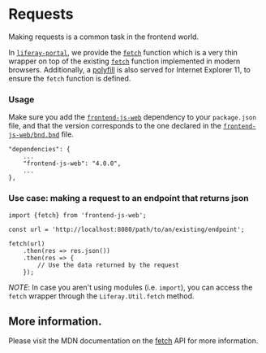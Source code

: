 # Requests

Making requests is a common task in the frontend world.

In [`liferay-portal`](https://github.com/liferay/liferay-portal/), we provide the [`fetch`](https://github.com/liferay/liferay-portal/blob/0b6a12f3b3dad0cb001b15e396cd46f586c96df5/modules/apps/frontend-js/frontend-js-web/src/main/resources/META-INF/resources/liferay/util/fetch.es.js) function which is a very thin wrapper on top of the existing [`fetch`](https://developer.mozilla.org/en-US/docs/Web/API/Fetch_API) function implemented in modern browsers. Additionally, a [polyfill](https://github.com/liferay/liferay-portal/blob/0b6a12f3b3dad0cb001b15e396cd46f586c96df5/modules/apps/frontend-compatibility/frontend-compatibility-ie/build.gradle#L351) is also served for Internet Explorer 11, to ensure the `fetch` function is defined.

### Usage

Make sure you add the [`frontend-js-web`](https://github.com/liferay/liferay-portal/tree/0b6a12f3b3dad0cb001b15e396cd46f586c96df5/modules/apps/frontend-js/frontend-js-web) dependency to your `package.json` file, and that the version corresponds to the one declared in the [`frontend-js-web/bnd.bnd`](https://github.com/liferay/liferay-portal/blob/0b6a12f3b3dad0cb001b15e396cd46f586c96df5/modules/apps/frontend-js/frontend-js-web/bnd.bnd#L3) file.

```
"dependencies": {
	...
	"frontend-js-web": "4.0.0",
	...
},
```

### Use case: making a request to an endpoint that returns json

```
import {fetch} from 'frontend-js-web';

const url = 'http://localhost:8080/path/to/an/existing/endpoint';

fetch(url)
	.then(res => res.json())
	.then(res => {
		// Use the data returned by the request
	});
```

_NOTE_: In case you aren't using modules (i.e. `import`), you can access the `fetch` wrapper through the `Liferay.Util.fetch` method.

## More information.

Please visit the MDN documentation on the [fetch](https://developer.mozilla.org/en-US/docs/Web/API/Fetch_API) API for more information.
